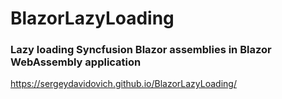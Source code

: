 # BlazorLazyLoading
### Lazy loading Syncfusion Blazor assemblies in Blazor WebAssembly application
https://sergeydavidovich.github.io/BlazorLazyLoading/
